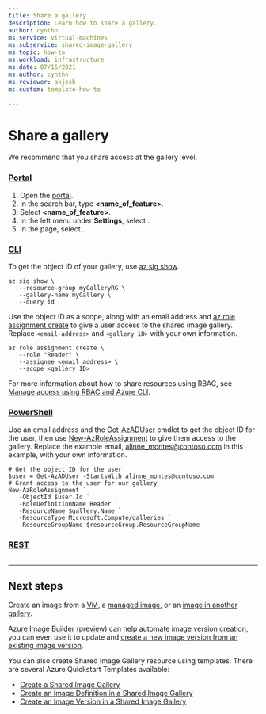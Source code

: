 ```yaml
---
title: Share a gallery
description: Learn how to share a gallery.
author: cynthn
ms.service: virtual-machines
ms.subservice: shared-image-gallery
ms.topic: how-to
ms.workload: infrastructure
ms.date: 07/15/2021
ms.author: cynthn
ms.reviewer: akjosh
ms.custom: template-how-to 

---
```


# Share a gallery 

We recommend that you share access at the gallery level.




### [Portal](#tab/portal)

<!-- Introduction paragraph if needed. The numbering is automatically controlled, so you can put 1. for each step and the rendering engine will fix the numbers in the live content. -->

1. Open the [portal](https://portal.azure.com).
1. In the search bar, type **<name_of_feature>**.
1. Select **<name_of_feature>**.
1. In the left menu under **Settings**, select **<something>**.
1. In the **<something>** page, select **<something>**.

### [CLI](#tab/cli)

To get the object ID of your gallery, use [az sig show](/cli/azure/sig#az_sig_show).

```azurecli-interactive
az sig show \
   --resource-group myGalleryRG \
   --gallery-name myGallery \
   --query id
```

Use the object ID as a scope, along with an email address and [az role assignment create](/cli/azure/role/assignment#az_role_assignment_create) to give a user access to the shared image gallery. Replace `<email-address>` and `<gallery iD>` with your own information.

```azurecli-interactive
az role assignment create \
   --role "Reader" \
   --assignee <email address> \
   --scope <gallery ID>
```

For more information about how to share resources using RBAC, see [Manage access using RBAC and Azure CLI](../articles/role-based-access-control/role-assignments-cli.md).

### [PowerShell](#tab/powershell)

Use an email address and the [Get-AzADUser](/powershell/module/az.resources/get-azaduser) cmdlet to get the object ID for the user, then use [New-AzRoleAssignment](/powershell/module/Az.Resources/New-AzRoleAssignment) to give them access to the gallery. Replace the example email, alinne_montes@contoso.com in this example, with your own information.

```azurepowershell-interactive
# Get the object ID for the user
$user = Get-AzADUser -StartsWith alinne_montes@contoso.com
# Grant access to the user for our gallery
New-AzRoleAssignment `
   -ObjectId $user.Id `
   -RoleDefinitionName Reader `
   -ResourceName $gallery.Name `
   -ResourceType Microsoft.Compute/galleries `
   -ResourceGroupName $resourceGroup.ResourceGroupName

```



### [REST](#tab/rest)

<!-- Introduction paragraph if needed -->

```rest

```

---


## Next steps

Create an image from a [VM](image-version-vm-powershell.md), a [managed image](image-version-managed-image-powershell.md), or an [image in another gallery](image-version-another-gallery-powershell.md).

[Azure Image Builder (preview)](./image-builder-overview.md) can help automate image version creation, you can even use it to update and [create a new image version from an existing image version](./windows/image-builder-gallery-update-image-version.md). 

You can also create Shared Image Gallery resource using templates. There are several Azure Quickstart Templates available: 

- [Create a Shared Image Gallery](https://azure.microsoft.com/resources/templates/sig-create/)
- [Create an Image Definition in a Shared Image Gallery](https://azure.microsoft.com/resources/templates/sig-image-definition-create/)
- [Create an Image Version in a Shared Image Gallery](https://azure.microsoft.com/resources/templates/sig-image-version-create/)
